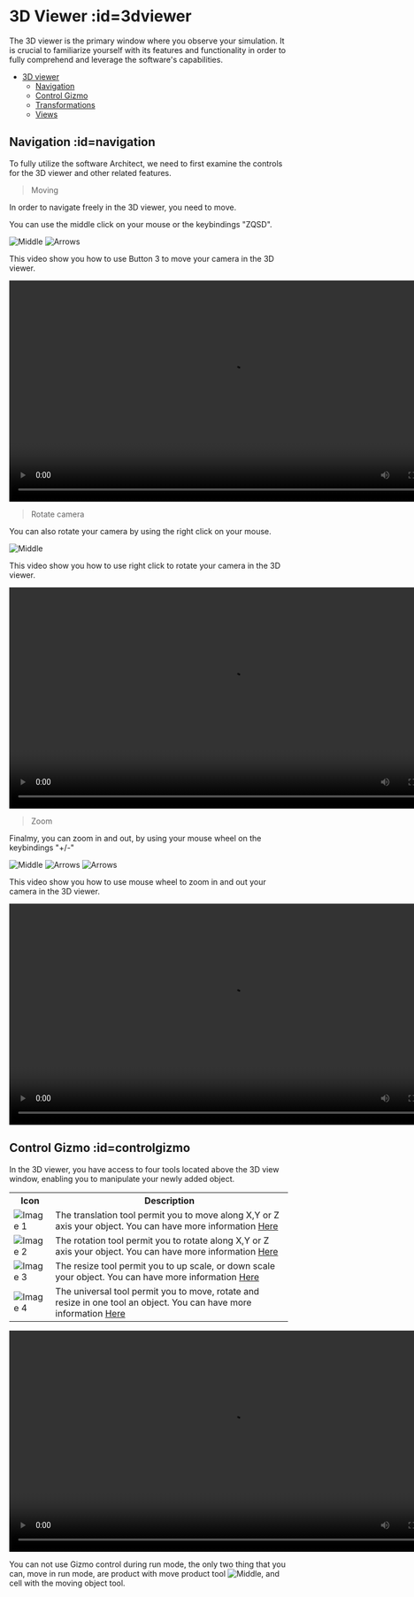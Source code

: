 # 3D Viewer :id=3dviewer

The 3D viewer is the primary window where you observe your simulation. It is crucial to familiarize yourself with its features and functionality in order to fully comprehend and leverage the software's capabilities.

- [3D viewer](#3dviewer)
	- [Navigation](#navigation)
	- [Control Gizmo](#controlgizmo)
	- [Transformations](#transformations)
	- [Views](#views)

## Navigation :id=navigation

To fully utilize the software Architect, we need to first examine the controls for the 3D viewer and other related features.

> Moving

In order to navigate freely in the 3D viewer, you need to move.

You can use the middle click on your mouse or the keybindings "ZQSD".

![Middle](Images/middle.png ':size=200') ![Arrows](Images/Arrows.png ':size=200')

This video show you how to use Button 3 to move your camera in the 3D viewer.

<video width="800" controls>
  <source src="Medias/Button3.mp4" type="video/mp4">
</video>

>Rotate camera

You can also rotate your camera by using the right click on your mouse.

![Middle](Images/right_click.png ':size=200')

This video show you how to use right click to rotate your camera in the 3D viewer.

<video width="800" controls>
  <source src="Medias/ClicDroit.mp4" type="video/mp4">
</video>

>Zoom

Finalmy, you can zoom in and out, by using your mouse wheel on the keybindings "+/-"

![Middle](Images/zoom.png ':size=200') ![Arrows](Images/minus.png ':size=200') ![Arrows](Images/plus.png ':size=200')

This video show you how to use mouse wheel to zoom in and out your camera in the 3D viewer.

<video width="800" controls>
  <source src="Medias/Wheel.mp4" type="video/mp4">
</video>

## Control Gizmo :id=controlgizmo

In the 3D viewer, you have access to four tools located above the 3D view window, enabling you to manipulate your newly added object.

<table>
        <tbody><tr>
            <th>Icon</th>
            <th>Description</th>
        </tr>
        <tr>
            <td><img class="image" src="http://10.0.1.47/wp-content/uploads/2023/07/translation.png" alt="Image 1"></td>
            <td>The translation tool permit you to move along X,Y or Z axis your object. You can have more information <a href="https://www.link1.com">Here</a></td>
        </tr>
        <tr>
            <td><img class="image" src="http://10.0.1.47/wp-content/uploads/2023/07/Rotaion.png" alt="Image 2"></td>
            <td>The rotation tool permit you to rotate along X,Y or Z axis your object. You can have more information <a href="https://www.link1.com">Here</a></td>
        </tr>
        <tr>
            <td><img class="image" src="http://10.0.1.47/wp-content/uploads/2023/07/Resized.png" alt="Image 3"></td>
            <td>The resize tool permit you to up scale, or down scale your object. You can have more information <a href="https://www.link1.com">Here</a></td>
        </tr>
        <tr>
            <td><img class="image" src="http://10.0.1.47/wp-content/uploads/2023/07/Universal.png" alt="Image 4"></td>
            <td>The universal tool permit you to move, rotate and resize in one tool an object. You can have more information <a href="https://www.link1.com">Here</a></td>
        </tr>
    </tbody></table>
	
	
	
<video width="800" controls>
  <source src="Medias/Move.mp4" type="video/mp4">
</video>

You can not use Gizmo control during run mode, the only two thing that you can, move in run mode, are product with move product tool ![Middle](Images/Move.png ':size=20'), and cell with the moving object tool.


